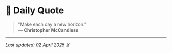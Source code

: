 # 📜 Daily Quote

> "Make each day a new horizon."  
> — **Christopher McCandless**

---

_Last updated: 02 April 2025 ⏳_
